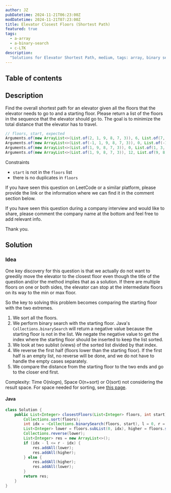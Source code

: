 ```yaml
---
author: JZ
pubDatetime: 2024-11-21T06:23:00Z
modDatetime: 2024-11-21T07:23:00Z
title: Elevator Closest Floors (Shortest Path)
featured: true
tags:
  - a-array
  - a-binary-search
  - c-LTK
description:
  "Solutions for Elevator Shortest Path, medium, tags: array, binary search."
---
```


## Table of contents

## Description

Find the overall shortest path for an elevator given all the floors that the elevator needs to go to and a starting floor. Please return a list of the floors in the sequence that the elevator should go to. The goal is to minimize the total distance that the elevator has to travel.

```java
// floors, start, expected
Arguments.of(new ArrayList<>(List.of(2, 1, 9, 8, 7, 3)), 6, List.of(7, 8, 9, 3, 2, 1)),
Arguments.of(new ArrayList<>(List.of(-1, 1, 9, 8, 7, 3)), 0, List.of(-1, 1, 3, 7, 8, 9)),
Arguments.of(new ArrayList<>(List.of(1, 9, 8, 7, 3)), 0, List.of(1, 3, 7, 8, 9)),
Arguments.of(new ArrayList<>(List.of(1, 9, 8, 7, 3)), 12, List.of(9, 8, 7, 3, 1))
```

Constraints

- `start` is not in the `floors` list
- there is no duplicates in `floors`

If you have seen this question on LeetCode or a similar platform, please provide the link or the information where we can find it in the comment section below.

If you have seen this question during a company interview and would like to share, please comment the company name at the bottom and feel free to add relevant info.

Thank you.

## Solution

### Idea

One key discovery for this question is that we actually do not want to greedily move the elevator to the closest floor even though the title of the question and/or the method implies that as a solution. If there are multiple floors on one or both sides, the elevator can stop at the intermediate floors on its way to the min or max floor.

So the key to solving this problem becomes comparing the starting floor with the two extremes.

1. We sort all the floors.
2. We perform binary search with the starting floor. Java's `Collections.binarySearch` will return a negative value because the starting floor is not in the list. We negate the negative value to get the index where the starting floor should be inserted to keep the list sorted.
3. We look at two sublist (views) of the sorted list divided by that index.
4. We reverse the first half (floors lower than the starting floor). If the first half is an empty list, no reverse will be done, and we do not have to handle the empty cases separately.
5. We compare the distance from the starting floor to the two ends and go to the closer end first.

Complexity: Time O(n*log*n), Space O(n+sort) or O(sort) not considering the result space. For space needed for sorting, see [this page](../leet-2563-count-fair-pairs#idea).

#### Java

```java
class Solution {
    public List<Integer> closestFloors(List<Integer> floors, int start) {
        Collections.sort(floors);
        int idx = ~Collections.binarySearch(floors, start), l = 0, r = floors.size() - 1;
        List<Integer> lower = floors.subList(0, idx), higher = floors.subList(idx, r + 1);
        Collections.reverse(lower);
        List<Integer> res = new ArrayList<>();
        if (idx - l <= r - idx) {
            res.addAll(lower);
            res.addAll(higher);
        } else {
            res.addAll(higher);
            res.addAll(lower);
        }
        return res;
    }
}
```
